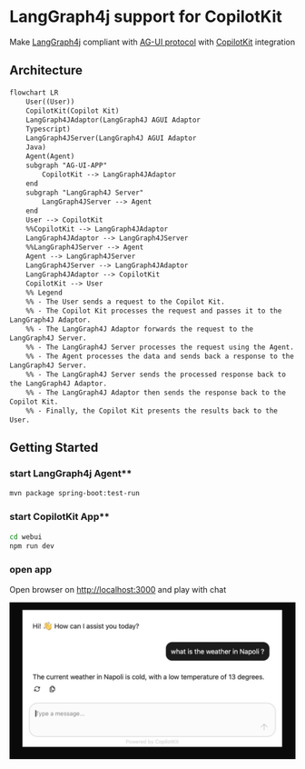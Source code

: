 # LangGraph4j support for CopilotKit

Make [LangGraph4j] compliant with [AG-UI protocol][AG-UI] with [CopilotKit] integration

## Architecture

```mermaid
flowchart LR
    User((User))
    CopilotKit(Copilot Kit)
    LangGraph4JAdaptor(LangGraph4J AGUI Adaptor
    Typescript)
    LangGraph4JServer(LangGraph4J AGUI Adaptor
    Java)
    Agent(Agent)
    subgraph "AG-UI-APP"
        CopilotKit --> LangGraph4JAdaptor
    end
    subgraph "LangGraph4J Server"
        LangGraph4JServer --> Agent
    end
    User --> CopilotKit
    %%CopilotKit --> LangGraph4JAdaptor
    LangGraph4JAdaptor --> LangGraph4JServer
    %%LangGraph4JServer --> Agent
    Agent --> LangGraph4JServer
    LangGraph4JServer --> LangGraph4JAdaptor
    LangGraph4JAdaptor --> CopilotKit
    CopilotKit --> User
    %% Legend
    %% - The User sends a request to the Copilot Kit.
    %% - The Copilot Kit processes the request and passes it to the LangGraph4J Adaptor.
    %% - The LangGraph4J Adaptor forwards the request to the LangGraph4J Server.
    %% - The LangGraph4J Server processes the request using the Agent.
    %% - The Agent processes the data and sends back a response to the LangGraph4J Server.
    %% - The LangGraph4J Server sends the processed response back to the LangGraph4J Adaptor.
    %% - The LangGraph4J Adaptor then sends the response back to the Copilot Kit.
    %% - Finally, the Copilot Kit presents the results back to the User.

```
## Getting Started

### start LangGraph4j Agent**

```bash
mvn package spring-boot:test-run
```

### start CopilotKit App**

```bash
cd webui
npm run dev
```

### open app

Open browser on [http://localhost:3000](http://localhost:3000) and play with chat

![chat](chat.png)




[AG-UI]: https://docs.ag-ui.com/introduction
[CopilotKit]: https://www.copilotkit.ai
[LangGraph4j]: https://github.com/langgraph4j/langgraph4j
